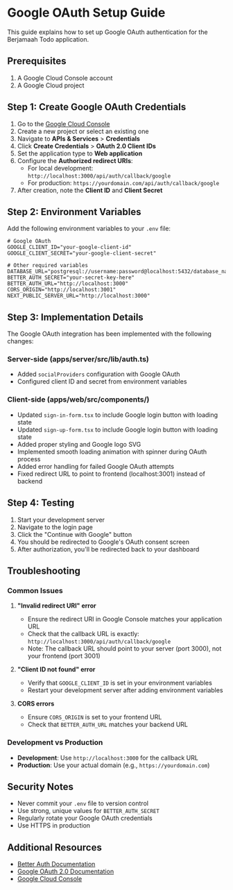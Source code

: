 # Google OAuth Setup Guide

This guide explains how to set up Google OAuth authentication for the Berjamaah Todo application.

## Prerequisites

1. A Google Cloud Console account
2. A Google Cloud project

## Step 1: Create Google OAuth Credentials

1. Go to the [Google Cloud Console](https://console.cloud.google.com/)
2. Create a new project or select an existing one
3. Navigate to **APIs & Services** > **Credentials**
4. Click **Create Credentials** > **OAuth 2.0 Client IDs**
5. Set the application type to **Web application**
6. Configure the **Authorized redirect URIs**:
   - For local development: `http://localhost:3000/api/auth/callback/google`
   - For production: `https://yourdomain.com/api/auth/callback/google`
7. After creation, note the **Client ID** and **Client Secret**

## Step 2: Environment Variables

Add the following environment variables to your `.env` file:

```env
# Google OAuth
GOOGLE_CLIENT_ID="your-google-client-id"
GOOGLE_CLIENT_SECRET="your-google-client-secret"

# Other required variables
DATABASE_URL="postgresql://username:password@localhost:5432/database_name"
BETTER_AUTH_SECRET="your-secret-key-here"
BETTER_AUTH_URL="http://localhost:3000"
CORS_ORIGIN="http://localhost:3001"
NEXT_PUBLIC_SERVER_URL="http://localhost:3000"
```

## Step 3: Implementation Details

The Google OAuth integration has been implemented with the following changes:

### Server-side (apps/server/src/lib/auth.ts)

- Added `socialProviders` configuration with Google OAuth
- Configured client ID and secret from environment variables

### Client-side (apps/web/src/components/)

- Updated `sign-in-form.tsx` to include Google login button with loading state
- Updated `sign-up-form.tsx` to include Google login button with loading state
- Added proper styling and Google logo SVG
- Implemented smooth loading animation with spinner during OAuth process
- Added error handling for failed Google OAuth attempts
- Fixed redirect URL to point to frontend (localhost:3001) instead of backend

## Step 4: Testing

1. Start your development server
2. Navigate to the login page
3. Click the "Continue with Google" button
4. You should be redirected to Google's OAuth consent screen
5. After authorization, you'll be redirected back to your dashboard

## Troubleshooting

### Common Issues

1. **"Invalid redirect URI" error**

   - Ensure the redirect URI in Google Console matches your application URL
   - Check that the callback URL is exactly: `http://localhost:3000/api/auth/callback/google`
   - Note: The callback URL should point to your server (port 3000), not your frontend (port 3001)

2. **"Client ID not found" error**

   - Verify that `GOOGLE_CLIENT_ID` is set in your environment variables
   - Restart your development server after adding environment variables

3. **CORS errors**
   - Ensure `CORS_ORIGIN` is set to your frontend URL
   - Check that `BETTER_AUTH_URL` matches your backend URL

### Development vs Production

- **Development**: Use `http://localhost:3000` for the callback URL
- **Production**: Use your actual domain (e.g., `https://yourdomain.com`)

## Security Notes

- Never commit your `.env` file to version control
- Use strong, unique values for `BETTER_AUTH_SECRET`
- Regularly rotate your Google OAuth credentials
- Use HTTPS in production

## Additional Resources

- [Better Auth Documentation](https://www.better-auth.com/docs)
- [Google OAuth 2.0 Documentation](https://developers.google.com/identity/protocols/oauth2)
- [Google Cloud Console](https://console.cloud.google.com/)

